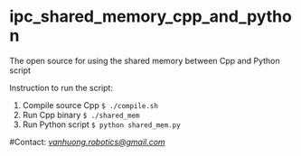 # ipc_shared_memory_cpp_and_python
The open source for using the shared memory between Cpp and Python script

Instruction to run the script:
1. Compile source Cpp
  `$ ./compile.sh`
3. Run Cpp binary
  `$ ./shared_mem`
5. Run Python script
   `$ python shared_mem.py`

#Contact:
<i>vanhuong.robotics@gmail.com</i>
